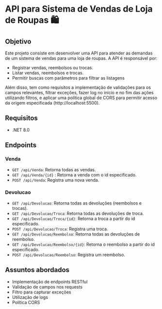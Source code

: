 # API para Sistema de Vendas de Loja de Roupas 🛍️

## Objetivo

Este projeto consiste em desenvolver uma API para atender as demandas de um sistema de vendas para uma loja de roupas. A API é responsável por:

- Registrar vendas, reembolsos ou trocas.
- Listar vendas, reembolsos e trocas.
- Permitir buscas com parâmetros para filtrar as listagens

Além disso, tem como requisitos a implementação de validações para os campos relevantes, filtrar exceções, fazer log no início e no fim das ações utilizando filtros, e aplicar uma política global de CORS para permitir acesso da origem especificada (http://localhost:5500).

## Requisitos

- .NET 8.0

## Endpoints

### Venda
- `GET /api/Venda`: Retorna todas as vendas.
- `GET /api/Venda/{id}` : Retorna a venda com o id especificado.
- `POST /api/Venda`: Registra uma nova venda.

### Devolucao

- `GET /api/Devolucao`: Retorna todas as devoluções (reembolsos e trocas).
- `GET /api/Devolucao/Troca`: Retorna todas as devoluções de troca.
- `GET /api/Devolucao/Troca/{id}`: Retorna a troca a partir do id especificado.
- `POST /api/Devolucao/Troca`: Registra uma troca.
- `GET /api/Devolucao/Reembolso`: Retorna todas as devoluções de reembolso.
- `GET /api/Devolucao/Reembolso/{id}`: Retorna o reembolso a partir do id especificado.
- `POST /api/Devolucao/Reembolso`: Registra um reembolso.


## Assuntos abordados

- Implementação de endpoints RESTful
- Validação de campos nos requests
- Filtro para capturar exceções
- Utilização de logs
- Política CORS
